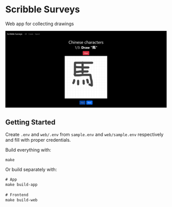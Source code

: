 # Scribble Surveys

Web app for collecting drawings

![Screenshot of drawing space](docs/screenshot01.png)

## Getting Started

Create `.env` and `web/.env` from `sample.env` and `web/sample.env` respectively and fill
with proper credentials.

Build everything with:

    make

Or build separately with:

    # App
    make build-app

    # Frontend
    make build-web